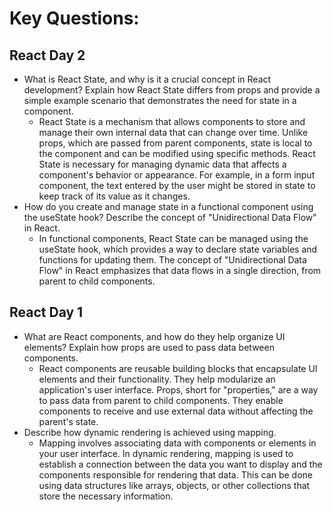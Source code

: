 # Key Questions:

## React Day 2
- What is React State, and why is it a crucial concept in React development? Explain how React State differs from props and provide a simple example scenario that demonstrates the need for state in a component.
  - React State is a mechanism that allows components to store and manage their own internal data that can change over time. Unlike props, which are passed from parent components, state is local to the component and can be modified using specific methods. React State is necessary for managing dynamic data that affects a component's behavior or appearance. For example, in a form input component, the text entered by the user might be stored in state to keep track of its value as it changes.
- How do you create and manage state in a functional component using the useState hook? Describe the concept of "Unidirectional Data Flow" in React.  
  - In functional components, React State can be managed using the useState hook, which provides a way to declare state variables and functions for updating them. The concept of "Unidirectional Data Flow" in React emphasizes that data flows in a single direction, from parent to child components.

## React Day 1

- What are React components, and how do they help organize UI elements? Explain how props are used to pass data between components.
  - React components are reusable building blocks that encapsulate UI elements and their functionality. They help modularize an application's user interface. Props, short for "properties," are a way to pass data from parent to child components. They enable components to receive and use external data without affecting the parent's state.
- Describe how dynamic rendering is achieved using mapping. 
  - Mapping involves associating data with components or elements in your user interface. In dynamic rendering, mapping is used to establish a connection between the data you want to display and the components responsible for rendering that data. This can be done using data structures like arrays, objects, or other collections that store the necessary information.

